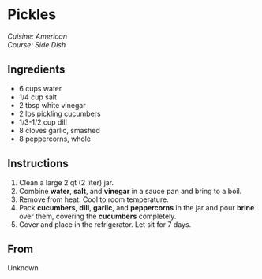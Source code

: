 # Pickles

_Cuisine:  American_<br />
_Course:  Side Dish_

## Ingredients

- 6 cups water
- 1/4 cup salt
- 2 tbsp white vinegar
- 2 lbs pickling cucumbers
- 1/3-1/2 cup dill
- 8 cloves garlic, smashed
- 8 peppercorns, whole

## Instructions

1. Clean a large 2 qt (2 liter) jar.
1. Combine **water**, **salt**, and **vinegar** in a sauce pan and bring to a boil.
1. Remove from heat.  Cool to room temperature.
1. Pack **cucumbers**, **dill**, **garlic**, and **peppercorns** in the jar and pour **brine** over them, covering the **cucumbers** completely.
1. Cover and place in the refrigerator.  Let sit for 7 days.

## From

Unknown